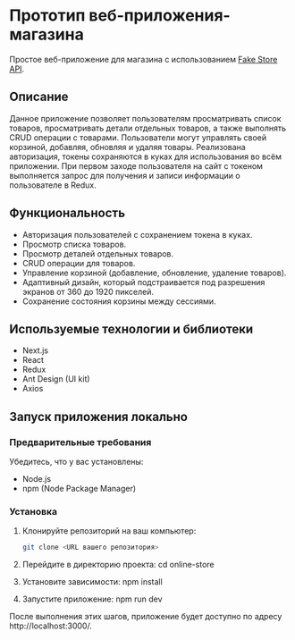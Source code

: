 # Прототип веб-приложения-магазина

Простое веб-приложение для магазина с использованием [Fake Store API](https://fakestoreapi.com/docs).

## Описание

Данное приложение позволяет пользователям просматривать список товаров, просматривать детали отдельных товаров, а также выполнять CRUD операции с товарами. Пользователи могут управлять своей корзиной, добавляя, обновляя и удаляя товары. Реализована авторизация, токены сохраняются в куках для использования во всём приложении. При первом заходе пользователя на сайт с токеном выполняется запрос для получения и записи информации о пользователе в Redux.

## Функциональность

- Авторизация пользователей с сохранением токена в куках.
- Просмотр списка товаров.
- Просмотр деталей отдельных товаров.
- CRUD операции для товаров.
- Управление корзиной (добавление, обновление, удаление товаров).
- Адаптивный дизайн, который подстраивается под разрешения экранов от 360 до 1920 пикселей.
- Сохранение состояния корзины между сессиями.

## Используемые технологии и библиотеки

- Next.js
- React
- Redux
- Ant Design (UI kit)
- Axios

## Запуск приложения локально

### Предварительные требования

Убедитесь, что у вас установлены:

- Node.js
- npm (Node Package Manager)

### Установка

1. Клонируйте репозиторий на ваш компьютер:

   ```bash
   git clone <URL вашего репозитория>
   ```

2. Перейдите в директорию проекта:
   cd online-store

3. Установите зависимости:
   npm install

4. Запустите приложение:
   npm run dev

После выполнения этих шагов, приложение будет доступно по адресу http://localhost:3000/.
